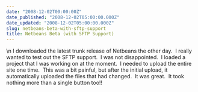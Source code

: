 ```yaml
---
date: "2008-12-02T00:00:00Z"
date_published: "2008-12-02T05:00:00.000Z"
date_updated: "2008-12-02T05:00:00.000Z"
slug: netbeans-beta-with-sftp-support
title: Netbeans Beta (with SFTP Support)
---
```


\n    I downloaded the latest trunk release of Netbeans the other day.  I really wanted to test out the SFTP support.  I was not disappointed.  I loaded a project that I was working on at the moment.  I needed to upload the entire site one time.  This was a bit painful, but after the initial upload, it automatically uploaded the files that had changed.  It was great.  It took nothing more than a single button too!!
